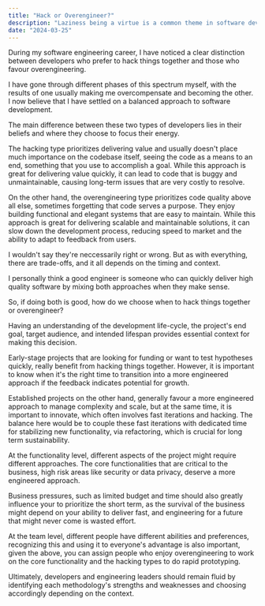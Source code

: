```yaml
---
title: "Hack or Overengineer?"
description: "Laziness being a virtue is a common theme in software development. I think it's misguided."
date: "2024-03-25"
---
```


During my software engineering career, I have noticed a clear distinction between developers who prefer to hack things together and those who favour overengineering.

I have gone through different phases of this spectrum myself, with the results of one usually making me overcompensate and becoming the other. I now believe that I have settled on a balanced approach to software development.

The main difference between these two types of developers lies in their beliefs and where they choose to focus their energy.

The hacking type prioritizes delivering value and usually doesn't place much importance on the codebase itself, seeing the code as a means to an end, something that you use to accomplish a goal. While this approach is great for delivering value quickly, it can lead to code that is buggy and unmaintainable, causing long-term issues that are very costly to resolve.

On the other hand, the overengineering type prioritizes code quality above all else, sometimes forgetting that code serves a purpose. They enjoy building functional and elegant systems that are easy to maintain. While this approach is great for delivering scalable and maintainable solutions, it can slow down the development process, reducing speed to market and the ability to adapt to feedback from users.

I wouldn't say they're neccessarily right or wrong. But as with everything, there are trade-offs, and it all depends on the timing and context.

I personally think a good engineer is someone who can quickly deliver high quality software by mixing both approaches when they make sense.

So, if doing both is good, how do we choose when to hack things together or overengineer?

Having an understanding of the development life-cycle, the project's end goal, target audience, and intended lifespan provides essential context for making this decision.

Early-stage projects that are looking for funding or want to test hypotheses quickly, really benefit from hacking things together. However, it is important to know when it's the right time to transition into a more engineered approach if the feedback indicates potential for growth.

Established projects on the other hand, generally favour a more engineered approach to manage complexity and scale, but at the same time, it is important to innovate, which often involves fast iterations and hacking. The balance here would be to couple these fast iterations with dedicated time for stabilizing new functionality, via refactoring, which is crucial for long term sustainability.

At the functionality level, different aspects of the project might require different approaches. The core functionalities that are critical to the business, high risk areas like security or data privacy, deserve a more engineered approach.

Business pressures, such as limited budget and time should also greatly influence your to prioritize the short term, as the survival of the business might depend on your ability to deliver fast, and engineering for a future that might never come is wasted effort.

At the team level, different people have different abilities and preferences, recognizing this and using it to everyone's advantage is also important, given the above, you can assign people who enjoy overengineering to work on the core functionality and the hacking types to do rapid prototyping.

Ultimately, developers and engineering leaders should remain fluid by identifying each methodology's strengths and weaknesses and choosing accordingly depending on the context.
